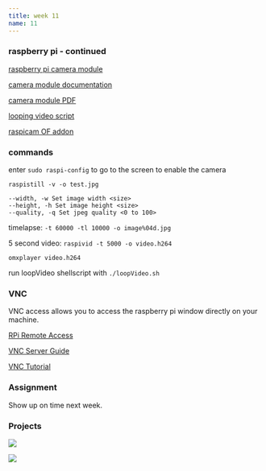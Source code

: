 ```yaml
---
title: week 11
name: 11
---
```


<h3 class="text-muted">raspberry pi - continued</h3>

<a href="http://www.raspberrypi.org/documentation/usage/camera/README.md" target="_blank" class="inline">raspberry pi camera module</a>

<a href="http://elinux.org/Rpi_Camera_Module" target="_blank" class="inline">camera module documentation</a>

<a href="{{site.url}}/media/RaspiCamDocumentation.pdf" target="_blank" class="inline">camera module PDF</a>

<a href="https://github.com/notandrewkaye/loopVideo" target="_blank" class="inline">looping video script</a>

<a href="https://github.com/jvcleave/ofxRPiCameraVideoGrabber" target="_blank" class="inline">raspicam OF addon</a>

<h3 class="text-muted">commands</h3>

enter `sudo raspi-config` to go to the screen to enable the camera

`raspistill -v -o test.jpg`

	--width, -w Set image width <size>
	--height, -h Set image height <size>
	--quality, -q Set jpeg quality <0 to 100>

timelapse: `-t 60000 -tl 10000 -o image%04d.jpg`

5 second video: `raspivid -t 5000 -o video.h264`

`omxplayer video.h264`

run loopVideo shellscript with `./loopVideo.sh`

<h3 class="text-muted">VNC</h3>

VNC access allows you to access the raspberry pi window directly on your machine. 

<a href="http://www.raspberrypi.org/documentation/remote-access/vnc/" target="_blank" class="inline">RPi Remote Access</a>

<a href="http://elinux.org/RPi_VNC_Server" target="_blank" class="inline">VNC Server Guide</a>

<a href="https://learn.adafruit.com/adafruit-raspberry-pi-lesson-7-remote-control-with-vnc/installing-vnc" target="_blank" class="inline">VNC Tutorial</a>

<h3 class="text-muted">Assignment</h3>

Show up on time next week. 

<h3 class="text-muted">Projects</h3>

<div class="row">
	<div class="grid-img">
		<p>
			<a href="https://gist.github.com/Raymondy/b3873113fb52dc75b614" target="_blank"><img src="{{site.url}}/media/sketchScreenShots/raymond.png"></a>
		</p>
	</div>
	<div class="grid-img">
		<p>
			<a href="https://gist.github.com/xiaoyingma/d89ea71932f24b697df4" target="_blank"><img src="{{site.url}}/media/sketchScreenShots/sofi.png"></a>
		</p>
	</div>
</div>
